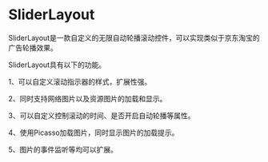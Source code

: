 # SliderLayout
<p>SliderLayout是一款自定义的无限自动轮播滚动控件，可以实现类似于京东淘宝的广告轮播效果。</p>
SliderLayout具有以下的功能。
<p> 1、可以自定义滚动指示器的样式，扩展性强。</p>
<p>2、同时支持网络图片以及资源图片的加载和显示。</p>
<p> 3、可以自定义控制滚动的时间、是否开启自动轮播等属性。</p>
<p> 4、使用Picasso加载图片，同时显示图片的加载提示。</p>
<p> 5、图片的事件监听等均可以扩展。</p>
